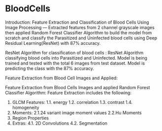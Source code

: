 # BloodCells
Introduction:
Feature Extraction and Classification of Blood Cells Using Image Processing — Extracted features from 2 channel grayscale images then applied Random Forest Classifier Algorithm to build the model from scratch and classify the Parasitized and Uninfected blood cells using Deep Residual Learning(ResNet) with 87% accuracy.

ResNet Algorithm for classification of blood cells :
ResNet Algorithm classifying blood cells into Parasitized and Uninfected. Model is being trained and tested with the total 6  images from test dataset. Model is predicting the class with the 87% accuracy.

Feature Extraction from Blood Cell Images and Applied:
  
Feature Extraction from Blood Cells Images and applied Random Forest Classifier Algorithm:
Feature Extraction includes the following:
1.	GLCM Features:
1.1. energy
1.2. correlation
1.3. contrast
1.4. homogeneity
2.	Moments:
2.1.24 variant image moment values
2.2.Hu Moments
3.	Region Properties
4.	Extras:
4.1.	2D Convolutions
4.2.	Segmentation
